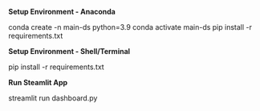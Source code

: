 **Setup Environment - Anaconda**

conda create -n main-ds python=3.9
conda activate main-ds
pip install -r requirements.txt

**Setup Environment - Shell/Terminal**

pip install -r requirements.txt

**Run Steamlit App**

streamlit run dashboard.py
